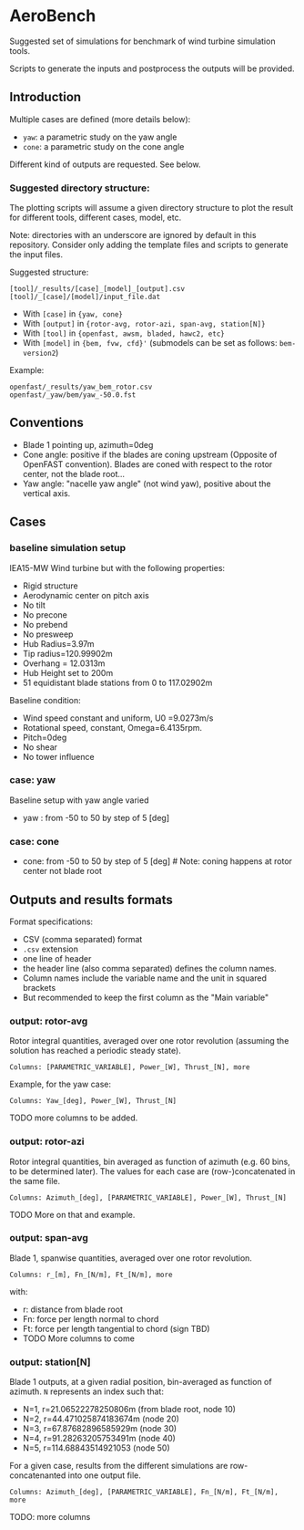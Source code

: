 # AeroBench

Suggested set of simulations for benchmark of wind turbine simulation tools.

Scripts to generate the inputs and postprocess the outputs will be provided.



## Introduction

Multiple cases are defined (more details below):

- `yaw`: a parametric study on the yaw angle
- `cone`: a parametric study on the cone angle


Different kind of outputs are requested. See below. 





### Suggested directory structure:

The plotting scripts will assume a given directory structure to plot the result for different tools, different cases, model, etc.


Note: directories with an underscore are ignored by default in this repository. 
Consider only adding the template files and scripts to generate the input files.



Suggested structure:

```
[tool]/_results/[case]_[model]_[output].csv
[tool]/_[case]/[model]/input_file.dat
```

 - With `[case]` in `{yaw, cone}`
 - With `[output]` in `{rotor-avg, rotor-azi, span-avg, station[N]}`
 - With `[tool]` in `{openfast, awsm, bladed, hawc2, etc}`
 - With `[model]` in `{bem, fvw, cfd}'` (submodels can be set as follows: `bem-version2`)


Example:
```
openfast/_results/yaw_bem_rotor.csv
openfast/_yaw/bem/yaw_-50.0.fst
```




## Conventions


- Blade 1 pointing up, azimuth=0deg
- Cone angle: positive if the blades are coning upstream (Opposite of OpenFAST convention). 
  Blades are coned with respect to the rotor center, not the blade root...
- Yaw angle: "nacelle yaw angle" (not wind yaw), positive about the vertical axis.



## Cases

###  baseline simulation setup

IEA15-MW Wind turbine but with the following properties:

- Rigid structure
- Aerodynamic center on pitch axis
- No tilt 
- No precone 
- No prebend
- No presweep 
- Hub Radius=3.97m
- Tip radius=120.99902m
- Overhang = 12.0313m
- Hub Height set to 200m
- 51 equidistant blade stations from 0 to 117.02902m

Baseline condition:

- Wind speed constant and uniform, U0 =9.0273m/s
- Rotational speed, constant, Omega=6.4135rpm. 
- Pitch=0deg 
- No shear
- No tower influence
 


### case: yaw

Baseline setup with yaw angle varied

- yaw :  from -50 to 50 by step of 5 [deg]

### case: cone

- cone:  from -50 to 50 by step of 5 [deg]  # Note: coning happens at rotor center not blade root





## Outputs and results formats


Format specifications:

 - CSV (comma separated) format 
 - `.csv` extension
 - one line of header
 - the header line (also comma separated) defines the column names.
 - Column names include the variable name and the unit in squared brackets
 - But recommended to keep the first column as the "Main variable"


### output: rotor-avg

Rotor integral quantities, averaged over one rotor revolution (assuming the solution has reached a periodic steady state).

```
Columns: [PARAMETRIC_VARIABLE], Power_[W], Thrust_[N], more
```

Example, for the yaw case:

```
Columns: Yaw_[deg], Power_[W], Thrust_[N]
```

TODO more columns to be added.



### output: rotor-azi

Rotor integral quantities, bin averaged as function of azimuth (e.g. 60 bins, to be determined later). The values for each case are (row-)concatenated in the same file.

```
Columns: Azimuth_[deg], [PARAMETRIC_VARIABLE], Power_[W], Thrust_[N]
```

TODO More on that and example.


### output: span-avg

Blade 1, spanwise quantities, averaged over one rotor revolution.


```
Columns: r_[m], Fn_[N/m], Ft_[N/m], more
```

with: 

 - r: distance from blade root
 - Fn: force per length normal to chord
 - Ft: force per length tangential to chord (sign TBD)
 - TODO More columns to come


### output: station[N]

Blade 1 outputs, at a given radial position, bin-averaged as function of azimuth. `N` represents an index such that:

- N=1, r=21.06522278250806m  (from blade root, node 10)
- N=2, r=44.471025874183674m (node 20)
- N=3, r=67.87682896585929m  (node 30)
- N=4, r=91.28263205753491m  (node 40)
- N=5, r=114.68843514921053  (node 50)

For a given case, results from the different simulations are row-concatenanted into one output file.

```
Columns: Azimuth_[deg], [PARAMETRIC_VARIABLE], Fn_[N/m], Ft_[N/m], more
```

TODO: more columns
